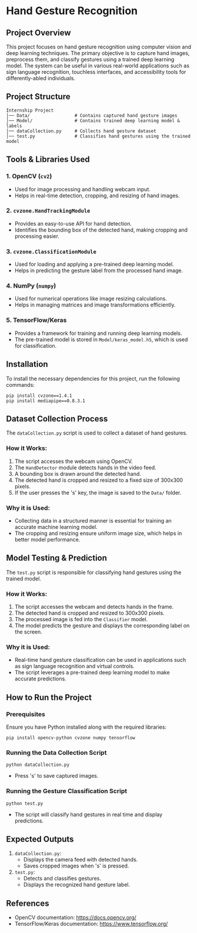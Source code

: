# Hand Gesture Recognition

## Project Overview
This project focuses on hand gesture recognition using computer vision and deep learning techniques. The primary objective is to capture hand images, preprocess them, and classify gestures using a trained deep learning model. The system can be useful in various real-world applications such as sign language recognition, touchless interfaces, and accessibility tools for differently-abled individuals.

## Project Structure
```
Internship Project
│── Data/                 # Contains captured hand gesture images
│── Model/                # Contains trained deep learning model & labels
│── dataCollection.py     # Collects hand gesture dataset
│── test.py               # Classifies hand gestures using the trained model
```

## Tools & Libraries Used
### 1. OpenCV (`cv2`)
   - Used for image processing and handling webcam input.
   - Helps in real-time detection, cropping, and resizing of hand images.

### 2. `cvzone.HandTrackingModule`
   - Provides an easy-to-use API for hand detection.
   - Identifies the bounding box of the detected hand, making cropping and processing easier.

### 3. `cvzone.ClassificationModule`
   - Used for loading and applying a pre-trained deep learning model.
   - Helps in predicting the gesture label from the processed hand image.

### 4. NumPy (`numpy`)
   - Used for numerical operations like image resizing calculations.
   - Helps in managing matrices and image transformations efficiently.

### 5. TensorFlow/Keras
   - Provides a framework for training and running deep learning models.
   - The pre-trained model is stored in `Model/keras_model.h5`, which is used for classification.

## Installation
To install the necessary dependencies for this project, run the following commands:
```
pip install cvzone==1.4.1
pip install mediapipe==0.8.3.1
```

## Dataset Collection Process
The `dataCollection.py` script is used to collect a dataset of hand gestures.

### How it Works:
1. The script accesses the webcam using OpenCV.
2. The `HandDetector` module detects hands in the video feed.
3. A bounding box is drawn around the detected hand.
4. The detected hand is cropped and resized to a fixed size of 300x300 pixels.
5. If the user presses the 's' key, the image is saved to the `Data/` folder.

### Why it is Used:
- Collecting data in a structured manner is essential for training an accurate machine learning model.
- The cropping and resizing ensure uniform image size, which helps in better model performance.

## Model Testing & Prediction
The `test.py` script is responsible for classifying hand gestures using the trained model.

### How it Works:
1. The script accesses the webcam and detects hands in the frame.
2. The detected hand is cropped and resized to 300x300 pixels.
3. The processed image is fed into the `Classifier` model.
4. The model predicts the gesture and displays the corresponding label on the screen.

### Why it is Used:
- Real-time hand gesture classification can be used in applications such as sign language recognition and virtual controls.
- The script leverages a pre-trained deep learning model to make accurate predictions.

## How to Run the Project
### Prerequisites
Ensure you have Python installed along with the required libraries:
```
pip install opencv-python cvzone numpy tensorflow
```

### Running the Data Collection Script
```
python dataCollection.py
```
- Press 's' to save captured images.

### Running the Gesture Classification Script
```
python test.py
```
- The script will classify hand gestures in real time and display predictions.

## Expected Outputs
1. `dataCollection.py`:
   - Displays the camera feed with detected hands.
   - Saves cropped images when 's' is pressed.
2. `test.py`:
   - Detects and classifies gestures.
   - Displays the recognized hand gesture label.

## References
- OpenCV documentation: https://docs.opencv.org/
- TensorFlow/Keras documentation: https://www.tensorflow.org/

